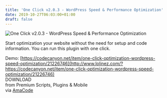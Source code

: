 ```yaml
---
title: 'One Click v2.0.3 - WordPress Speed & Performance Optimization'
date: 2019-10-27T06:03:00+01:00
draft: false
---
```


![One Click v2.0.3 - WordPress Speed & Performance Optimization](http://www.codelist.cc/uploads/posts/2019-10/1572152354_oneclick.jpg "One Click v2.0.3 - WordPress Speed & Performance Optimization")  
  
Start optimization your website without the need for setup and code information. You can run this plugin with one click.  
  
Demo: [https://codecanyon.net/item/one-click-optimization-wordpress-speed-optimization/21226746](http://www.lolinez.com/?https://codecanyon.net/item/one-click-optimization-wordpress-speed-optimization/21226746)  
DOWNLOAD  
from Premium Scripts, Plugins & Mobile  
via [AmaCode](https://amazcode.ooo)